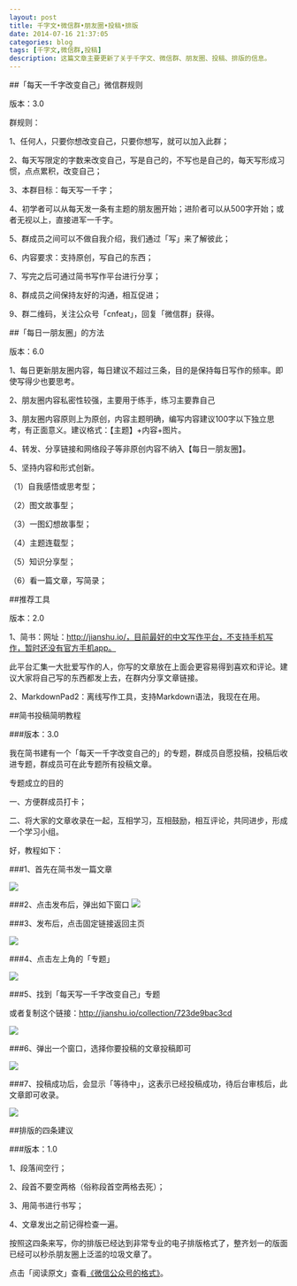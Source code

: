 ```yaml
---
layout: post
title: 千字文•微信群•朋友圈•投稿•排版
date: 2014-07-16 21:37:05
categories: blog
tags: [千字文,微信群,投稿]
description: 这篇文章主要更新了关于千字文、微信群、朋友圈、投稿、排版的信息。
---
```




##「每天一千字改变自己」微信群规则

版本：3.0

群规则：

1、任何人，只要你想改变自己，只要你想写，就可以加入此群；

2、每天写限定的字数来改变自己，写是自己的，不写也是自己的，每天写形成习惯，点点累积，改变自己；

3、本群目标：每天写一千字；

4、初学者可以从每天发一条有主题的朋友圈开始；进阶者可以从500字开始；或者无视以上，直接进军一千字。

5、群成员之间可以不做自我介绍，我们通过「写」来了解彼此；

6、内容要求：支持原创，写自己的东西；

7、写完之后可通过简书写作平台进行分享；

8、群成员之间保持友好的沟通，相互促进；

9、群二维码，关注公众号「cnfeat」，回复「微信群」获得。


##「每日一朋友圈」的方法

版本：6.0

1、每日更新朋友圈内容，每日建议不超过三条，目的是保持每日写作的频率。即使写得少也要思考。

2、朋友圈内容私密性较强，主要用于练手，练习主要靠自己

3、朋友圈内容原则上为原创，内容主题明确，编写内容建议100字以下独立思考，有正面意义。建议格式：【主题】+内容+图片。

4、转发、分享链接和网络段子等非原创内容不纳入【每日一朋友圈】。

5、坚持内容和形式创新。

（1）自我感悟或思考型；

（2）图文故事型；

（3）一图幻想故事型；

（4）主题连载型；

（5）知识分享型；

（6）看一篇文章，写简录；


##推荐工具

版本：2.0

1、简书：网址：http://jianshu.io/，目前最好的中文写作平台，不支持手机写作，暂时还没有官方手机app。

此平台汇集一大批爱写作的人，你写的文章放在上面会更容易得到喜欢和评论。建议大家将自己写的东西都发上去，在群内分享文章链接。

2、MarkdownPad2：离线写作工具，支持Markdown语法，我现在在用。


##简书投稿简明教程

###版本：3.0

我在简书建有一个「每天一千字改变自己的」的专题，群成员自愿投稿，投稿后收进专题，群成员可在此专题所有投稿文章。

专题成立的目的

一、方便群成员打卡；

二、将大家的文章收录在一起，互相学习，互相鼓励，相互评论，共同进步，形成一个学习小组。

好，教程如下：

###1、首先在简书发一篇文章

![](http://cnfeat.qiniudn.com/2014-06-17-23-00-33_061714_111119_PM.jpg)

###2、点击发布后，弹出如下窗口
![](http://cnfeat.qiniudn.com/2014-06-17-23-00-55_061714_111135_PM.jpg)

###3、发布后，点击固定链接返回主页

![](http://cnfeat.qiniudn.com/%E5%9B%BE%E5%83%8F_2014-06-17-23-01-12_061714_111213_PM.jpg)

###4、点击左上角的「专题」

![](http://cnfeat.qiniudn.com/%E5%9B%BE%E5%83%8F_2014-06-17-23-01-45_061714_111232_PM.jpg)

###5、找到「每天写一千字改变自己」专题

或者复制这个链接：http://jianshu.io/collection/723de9bac3cd

![](http://cnfeat.qiniudn.com/%E5%9B%BE%E5%83%8F_2014-06-17-23-02-31_061714_111259_PM.jpg)

###6、弹出一个窗口，选择你要投稿的文章投稿即可

![](http://cnfeat.qiniudn.com/%E5%9B%BE%E5%83%8F_2014-06-17-23-03-09_061714_111353_PM.jpg)

###7、投稿成功后，会显示「等待中」，这表示已经投稿成功，待后台审核后，此文章即可收录。

![](http://cnfeat.qiniudn.com/%E5%9B%BE%E5%83%8F_2014-06-17-23-03-31_061714_111402_PM.jpg)


##排版的四条建议

###版本：1.0

1、段落间空行；

2、段首不要空两格（俗称段首空两格去死）；

3、用简书进行书写；

4、文章发出之前记得检查一遍。

按照这四条来写，你的排版已经达到非常专业的电子排版格式了，整齐划一的版面已经可以秒杀朋友圈上泛滥的垃圾文章了。


点击「阅读原文」查看[《微信公众号的格式》](http://mp.weixin.qq.com/s?__biz=MjM5MjAzODU2MA==&mid=200882558&idx=1&sn=f2688f6e7bc97e8cf50ea89af75e64d9&3rd=MzA3MDU4NTYzMw==&scene=6#rd)。










